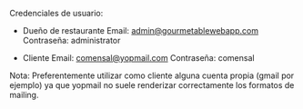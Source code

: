 Credenciales de usuario: 

- Dueño de restaurante
Email: admin@gourmetablewebapp.com  
Contraseña: administrator 

- Cliente
Email: comensal@yopmail.com
Contraseña: comensal

Nota: Preferentemente utilizar como cliente alguna cuenta propia (gmail por ejemplo) ya que yopmail no suele renderizar correctamente los formatos de mailing. 